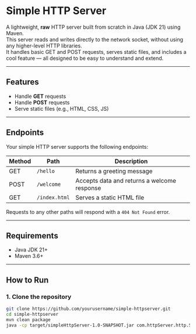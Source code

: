 # Simple HTTP Server

A lightweight, **raw** HTTP server built from scratch in Java (JDK 21) using Maven.  
This server reads and writes directly to the network socket, without using any higher-level HTTP libraries.  
It handles basic GET and POST requests, serves static files, and includes a cool feature — all designed to be easy to understand and extend.

---

## Features

- Handle **GET** requests
- Handle **POST** requests
- Serve static files (e.g., HTML, CSS, JS)

---

## Endpoints

Your simple HTTP server supports the following endpoints:

| Method | Path         | Description                              |
|--------|--------------|----------------------------------------|
| GET    | `/hello`     | Returns a greeting message              |
| POST   | `/welcome`   | Accepts data and returns a welcome response |
| GET    | `/index.html`| Serves a static HTML file               |

Requests to any other paths will respond with a `404 Not Found` error.

---

## Requirements

- Java JDK 21+
- Maven 3.6+

---

## How to Run

### 1. Clone the repository

```bash
git clone https://github.com/yourusername/simple-httpserver.git
cd simple-httpserver
mvn clean package
java -cp target/simpleHttpServer-1.0-SNAPSHOT.jar com.httpServer.http.SimpleHttpServer

